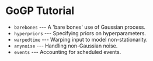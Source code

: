 # GoGP Tutorial

* `barebones` --- A 'bare bones' use of Gaussian process.
* `hyperpriors` --- Specifying priors on hyperparameters.
* `warpedtime` --- Warping input to model non-stationarity.
* `anynoise` --- Handling non-Gaussian noise.
* `events` --- Accounting for scheduled events.
